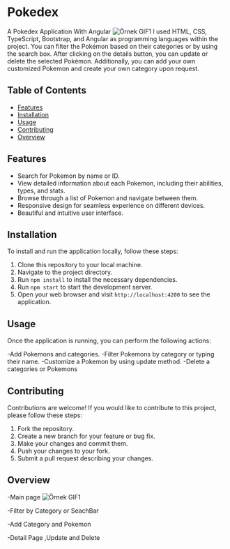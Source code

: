 # Pokedex
A Pokedex Application With Angular
![Örnek GIF1](https://media.giphy.com/media/v1.Y2lkPTc5MGI3NjExdmlqYnk5bHhiZGFwczBtaDAzaDB5NWMxM2kxMWxlZ2Jlc2hpODFneCZlcD12MV9pbnRlcm5hbF9naWZfYnlfaWQmY3Q9Zw/GOrUMQplOQK53wqRtY/giphy.gif)
I used HTML, CSS, TypeScript, Bootstrap, and Angular as programming languages within the project. You can filter the Pokémon based on their categories or by using the search box. After clicking on the details button, you can update or delete the selected Pokémon. Additionally, you can add your own customized Pokemon and create your own category upon request.

## Table of Contents
- [Features](#features)
- [Installation](#installation)
- [Usage](#usage)
- [Contributing](#contributing)
- [Overview](#overview)


## Features

- Search for Pokemon by name or ID.
- View detailed information about each Pokemon, including their abilities, types, and stats.
- Browse through a list of Pokemon and navigate between them.
- Responsive design for seamless experience on different devices.
- Beautiful and intuitive user interface.

## Installation

To install and run the application locally, follow these steps:

1. Clone this repository to your local machine.
2. Navigate to the project directory.
3. Run `npm install` to install the necessary dependencies.
4. Run `npm start` to start the development server.
5. Open your web browser and visit `http://localhost:4200` to see the application.

## Usage

Once the application is running, you can perform the following actions:

-Add Pokemons and categories.
-Filter Pokemons by category or typing their name.
-Customize a Pokemon by using update method.
-Delete a categories or Pokemons



## Contributing

Contributions are welcome! If you would like to contribute to this project, please follow these steps:

1. Fork the repository.
2. Create a new branch for your feature or bug fix.
3. Make your changes and commit them.
4. Push your changes to your fork.
5. Submit a pull request describing your changes.


## Overview

-Main page
![Örnek GIF1](https://media.giphy.com/media/v1.Y2lkPTc5MGI3NjExdmlqYnk5bHhiZGFwczBtaDAzaDB5NWMxM2kxMWxlZ2Jlc2hpODFneCZlcD12MV9pbnRlcm5hbF9naWZfYnlfaWQmY3Q9Zw/GOrUMQplOQK53wqRtY/giphy.gif)


-Filter by Category or SeachBar

-Add Category and Pokemon

-Detail Page ,Update and Delete












